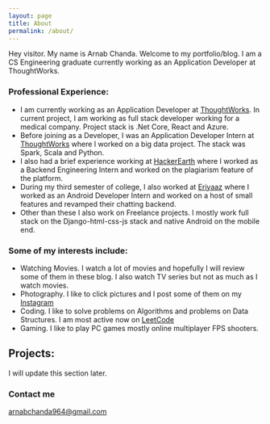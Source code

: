 ```yaml
---
layout: page
title: About
permalink: /about/
---
```


Hey visitor. My name is Arnab Chanda. Welcome to my portfolio/blog. I am a CS Engineering graduate currently working as an Application Developer at ThoughtWorks. 


### Professional Experience:

* I am currently working as an Application Developer at [ThoughtWorks](https://www.thoughtworks.com). In current project, I am working as full stack developer working for a medical company. Project stack is .Net Core, React and Azure.
* Before joining as a Developer, I was an Application Developer Intern at [ThoughtWorks](https://www.thoughtworks.com) where I worked on a big data project. The stack was Spark, Scala and Python. 
* I also had a brief experience working at [HackerEarth](https://www.hackerearth.com) where I worked as a Backend Engineering Intern and worked on the plagiarism feature of the platform. 
* During my third semester of college, I also worked at [Eriyaaz](https://www.eriyaz.com) where I worked as an Android Developer Intern and worked on a host of small features and revamped their chatting backend. 
* Other than these I also work on Freelance projects. I mostly work full stack on the Django-html-css-js stack and native Android on the mobile end.
  

### Some of my interests include: 

* Watching Movies. I watch a lot of movies and hopefully I will review some of them in these blog. I also watch TV series but not as much as I watch movies. 
* Photography. I like to click pictures and I post some of them on my [Instagram](https://www.instagram.com/arnaaabbb)
* Coding. I like to solve problems on Algorithms and problems on Data Structures. I am most active now on [LeetCode](https://leetcode.com/pumpkin_dumplin/)
* Gaming. I like to play PC games mostly online multiplayer FPS shooters. 
  

## Projects: 

I will update this section later. 

### Contact me

[arnabchanda964@gmail.com](mailto:arnabchanda964@gmail.com)